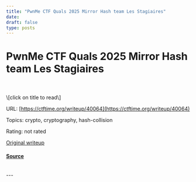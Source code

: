```yaml
---
title: "PwnMe CTF Quals 2025 Mirror Hash team Les Stagiaires"
date: 
draft: false
type: posts
---
```

# PwnMe CTF Quals 2025 Mirror Hash team Les Stagiaires

<br/>

<br/>
\[click on title to read\]

URL: [https://ctftime.org/writeup/40064](https://ctftime.org/writeup/40064)

Topics: crypto, cryptography, hash-collision 

Rating: not rated

[Original writeup](https://gniot.fr/2025/03/03/ctf-writeup.html)

#### [Source](https://ctftime.org/writeup/40064)

<br/>
---
